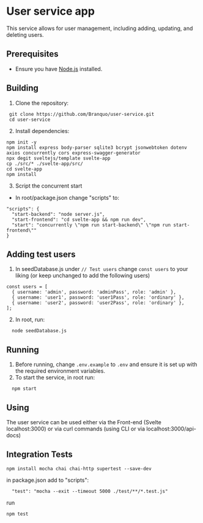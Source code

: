# User service app

This service allows for user management, including adding, updating, and deleting users.

## Prerequisites

- Ensure you have [Node.js](https://nodejs.org/) installed.

## Building

1. Clone the repository:
  ```
   git clone https://github.com/Branquo/user-service.git
   cd user-service
  ```

2. Install dependencies:
  ```
  npm init -y
  npm install express body-parser sqlite3 bcrypt jsonwebtoken dotenv axios concurrently cors express-swagger-generator
  npx degit sveltejs/template svelte-app
  cp ./src/* ./svelte-app/src/
  cd svelte-app
  npm install
  ```

3. Script the concurrent start
  - In root/package.json change "scripts" to:
  ```
  "scripts": {
    "start-backend": "node server.js",
    "start-frontend": "cd svelte-app && npm run dev",
    "start": "concurrently \"npm run start-backend\" \"npm run start-frontend\""
  }
  ```

## Adding test users

1. In seedDatabase.js under `// Test users` change `const users` to your liking (or keep unchanged to add the following users)
  ```
  const users = [
    { username: 'admin', password: 'adminPass', role: 'admin' },
    { username: 'user1', password: 'user1Pass', role: 'ordinary' },
    { username: 'user2', password: 'user2Pass', role: 'ordinary' },
  ];
  ```

2. In root, run:
```
  node seedDatabase.js
```

## Running

1. Before running, change `.env.example` to `.env` and ensure it is set up with the required environment variables. 
2. To start the service, in root run:
```
  npm start
```

## Using

The user service can be used either via the Front-end (Svelte localhost:3000) or via curl commands (using CLI or via localhost:3000/api-docs)

## Integration Tests

```
npm install mocha chai chai-http supertest --save-dev
```

in package.json add to "scripts":
```
  "test": "mocha --exit --timeout 5000 ./test/**/*.test.js"
```

run
```
npm test
```
